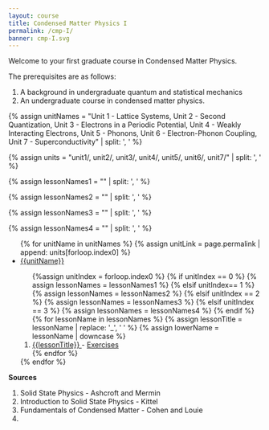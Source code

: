 ```yaml
---
layout: course
title: Condensed Matter Physics I
permalink: /cmp-I/
banner: cmp-I.svg
---
```


Welcome to your first graduate course in Condensed Matter Physics.

The prerequisites are as follows:
1. A background in undergraduate quantum and statistical mechanics
2. An undergraduate course in condensed matter physics.

{% assign unitNames = "Unit 1 - Lattice Systems, Unit 2 - Second Quantization, Unit 3 - Electrons in a Periodic Potential, Unit 4 - Weakly Interacting Electrons, Unit 5 - Phonons, Unit 6 - Electron-Phonon Coupling, Unit 7 - Superconductivity" | split: ', ' %}

{% assign units = "unit1/, unit2/, unit3/, unit4/, unit5/, unit6/, unit7/" | split: ', ' %}

{% assign lessonNames1 = "" | split: ', ' %}

{% assign lessonNames2 = "" | split: ', ' %}

{% assign lessonNames3 = "" | split: ', ' %}

{% assign lessonNames4 = "" | split: ', ' %}

<ul>
{% for unitName in unitNames %}
{% assign unitLink = page.permalink | append: units[forloop.index0] %}
<li>  <a class="page-link" href="{{unitLink}}"> {{unitName}} </a> </li>
<ol> {%assign unitIndex = forloop.index0 %}
{% if unitIndex == 0 %} {% assign lessonNames = lessonNames1 %}
{% elsif unitIndex== 1 %}  {% assign lessonNames = lessonNames2 %}
{% elsif unitIndex == 2 %}  {% assign lessonNames = lessonNames3 %}
{% elsif unitIndex == 3 %}  {% assign lessonNames = lessonNames4 %}
{% endif %}
{% for lessonName in lessonNames %}
{% assign lessonTitle = lessonName | replace:  '_', ' ' %}
{% assign lowerName = lessonName | downcase %}
<li> <a class = "page-link" href = "{{ lowerName | prepend: units[unitIndex] | prepend: current_page.permalink }}"> {{lessonTitle}} </a> - <a class = "page-link" href = "{{ lowerName | prepend: units[unitIndex] | prepend: current_page.permalink | append: "-exercises" }}"> Exercises </a> </li>
{% endfor %}
</ol>
{% endfor %}
</ul>

**Sources**

1. Solid State Physics - Ashcroft and Mermin
2. Introduction to Solid State Physics - Kittel
3. Fundamentals of Condensed Matter - Cohen and Louie
4. 
